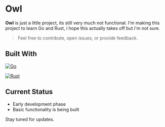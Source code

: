 # Owl

**Owl** is just a little project, its still very much not functional.
I'm making this project to learn Go and Rust, i hope this actually takes off but i'm not sure.

> Feel free to contribute, open issues, or provide feedback.

## Built With
[![Go](https://img.shields.io/badge/Go-%2300ADD8.svg?&logo=go&logoColor=white)](#)

[![Rust](https://img.shields.io/badge/Rust-%23000000.svg?e&logo=rust&logoColor=white)](#)

## Current Status
- Early development phase
- Basic functionality is being built

Stay tuned for updates.

